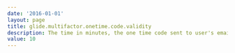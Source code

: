 ```yaml
---
date: '2016-01-01'
layout: page
title: glide.multifactor.onetime.code.validity
description: The time in minutes, the one time code sent to user's email address is valid for
value: 10
---
```

